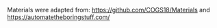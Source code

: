 Materials were adapted from: https://github.com/COGS18/Materials and https://automatetheboringstuff.com/
